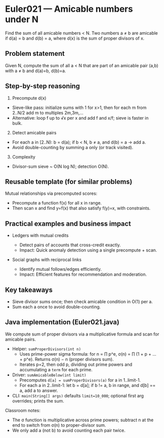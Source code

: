 # Euler021 — Amicable numbers under N

Find the sum of all amicable numbers < N. Two numbers a ≠ b are amicable if d(a) = b and d(b) = a, where d(x) is the sum of proper divisors of x.

## Problem statement

Given N, compute the sum of all a < N that are part of an amicable pair (a,b) with a ≠ b and d(a)=b, d(b)=a.

## Step-by-step reasoning

1) Precompute d(x)
- Sieve-like pass: initialize sums with 1 for x>1, then for each m from 2..N/2 add m to multiples 2m,3m,…
- Alternative: loop f up to √x per x and add f and x/f; sieve is faster in bulk.

2) Detect amicable pairs
- For each a in [2..N): b = d(a); if b < N, b ≠ a, and d(b) = a → add a.
- Avoid double-counting by summing a only (or track visited).

3) Complexity
- Divisor-sum sieve ~ O(N log N); detection O(N).

## Reusable template (for similar problems)

Mutual relationships via precomputed scores:
- Precompute a function f(x) for all x in range.
- Then scan x and find y=f(x) that also satisfy f(y)=x, with constraints.

## Practical examples and business impact

- Ledgers with mutual credits
  - Detect pairs of accounts that cross-credit exactly.
  - Impact: Quick anomaly detection using a single precompute + scan.

- Social graphs with reciprocal links
  - Identify mutual follows/edges efficiently.
  - Impact: Efficient features for recommendation and moderation.

## Key takeaways

- Sieve divisor sums once; then check amicable condition in O(1) per a.
- Sum each a once to avoid double-counting.

## Java implementation (Euler021.java)

We compute sum of proper divisors via a multiplicative formula and scan for amicable pairs.

- Helper: `sumProperDivisors(int n)`
  - Uses prime-power sigma formula: for n = ∏ p^e, σ(n) = ∏ (1 + p + … + p^e). Returns σ(n) − n (proper divisors sum).
  - Iterates p=2, then odd p, dividing out prime powers and accumulating a `term` for each prime.
- Driver: `sumAmicableBelow(int limit)`
  - Precomputes `d[a] = sumProperDivisors(a)` for a in 1..limit-1.
  - For each a in 2..limit-1: let b = d[a]; if b != a, b in range, and d[b] == a, add a to answer.
- CLI: `main(String[] args)` defaults `limit=10_000`; optional first arg overrides; prints the sum.

Classroom notes:
- The σ function is multiplicative across prime powers; subtract n at the end to switch from σ(n) to proper-divisor sum.
- We only add a (not b) to avoid counting each pair twice.
